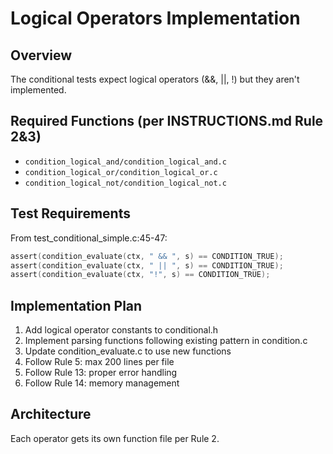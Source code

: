 # Logical Operators Implementation

## Overview
The conditional tests expect logical operators (&&, ||, !) but they aren't implemented.

## Required Functions (per INSTRUCTIONS.md Rule 2&3)
- `condition_logical_and/condition_logical_and.c` 
- `condition_logical_or/condition_logical_or.c`
- `condition_logical_not/condition_logical_not.c`

## Test Requirements
From test_conditional_simple.c:45-47:
```c
assert(condition_evaluate(ctx, " && ", s) == CONDITION_TRUE);
assert(condition_evaluate(ctx, " || ", s) == CONDITION_TRUE);  
assert(condition_evaluate(ctx, "!", s) == CONDITION_TRUE);
```

## Implementation Plan
1. Add logical operator constants to conditional.h
2. Implement parsing functions following existing pattern in condition.c
3. Update condition_evaluate.c to use new functions
4. Follow Rule 5: max 200 lines per file
5. Follow Rule 13: proper error handling
6. Follow Rule 14: memory management

## Architecture
Each operator gets its own function file per Rule 2.